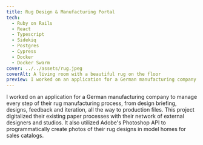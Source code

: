 ```yaml
---
title: Rug Design & Manufacturing Portal
tech:
  - Ruby on Rails
  - React
  - Typescript
  - Sidekiq
  - Postgres
  - Cypress
  - Docker
  - Docker Swarm
cover: ../../assets/rug.jpeg
coverAlt: A living room with a beautiful rug on the floor
preview: I worked on an application for a German manufacturing company to manage every step of their rug manufacturing process, from design briefing, designs, feedback and iteration, all the way
---
```


I worked on an application for a German manufacturing company to manage every step of their rug manufacturing process, from design briefing, designs, feedback and iteration, all the way to production files. This project digitalized their existing paper processes with their network of external designers and studios. It also utilized Adobe's Photoshop API to programmatically create photos of their rug designs in model homes for sales catalogs.
